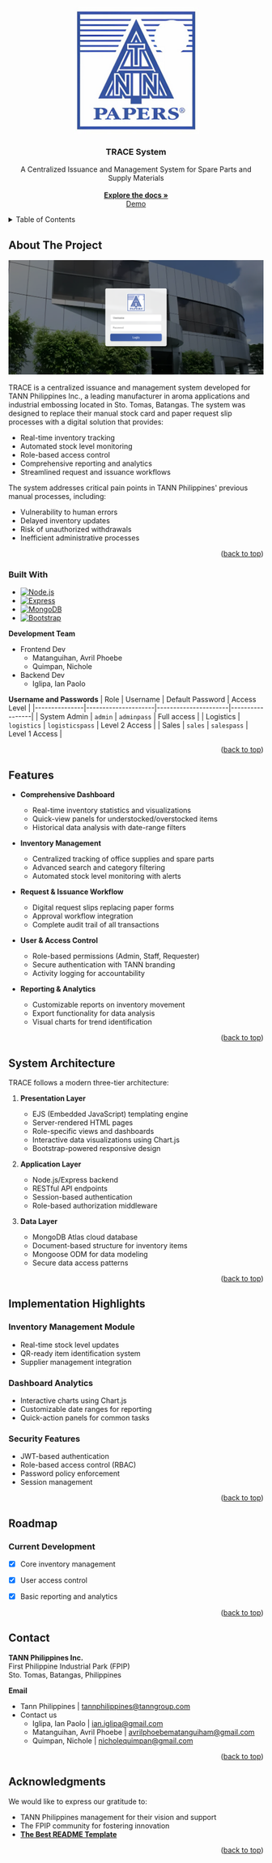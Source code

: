 <!-- Improved compatibility of back to top link: See: https://github.com/othneildrew/Best-README-Template/pull/73 -->
<a id="readme-top"></a>

<!-- PROJECT LOGO -->
<br />
<div align="center">
  <a href="https://github.com/your_username/TRACE-System">
    <img src="Assets/logo.png" alt="TANN Logo" width="250" height="250">
  </a>

  <h3 align="center">TRACE System</h3>

  <p align="center">
    A Centralized Issuance and Management System for Spare Parts and Supply Materials
    <br />
    <br />
    <a href="https://github.com/your_username/TRACE-System"><strong>Explore the docs »</strong></a>
    <br />
    <a href="https://tann-trace.glitch.me/"> Demo </a>
    
  </p>
</div>

<!-- TABLE OF CONTENTS -->
<details>
  <summary>Table of Contents</summary>
  <ol>
    <li>
      <a href="#about-the-project">About The Project</a>
      <ul>
        <li><a href="#built-with">Built With</a></li>
      </ul>
    </li>
    <li><a href="#features">Features</a></li>
    <li><a href="#System-Architecture">System Architecture</a></li>
    <li><a href="#Implementation-Highlights">Implementation Highlights</a></li>
    <li><a href="#roadmap">Roadmap</a></li>
    <li><a href="#contact">Contact</a></li>
    <li><a href="#acknowledgments">Acknowledgments</a></li>
  </ol>
</details>

<!-- ABOUT THE PROJECT -->
## About The Project

![TRACE System Screenshot](./Assets/loginSS.png)

TRACE is a centralized issuance and management system developed for TANN Philippines Inc., a leading manufacturer in aroma applications and industrial embossing located in Sto. Tomas, Batangas. The system was designed to replace their manual stock card and paper request slip processes with a digital solution that provides:

* Real-time inventory tracking
* Automated stock level monitoring
* Role-based access control
* Comprehensive reporting and analytics
* Streamlined request and issuance workflows

The system addresses critical pain points in TANN Philippines' previous manual processes, including:
- Vulnerability to human errors
- Delayed inventory updates
- Risk of unauthorized withdrawals
- Inefficient administrative processes

<p align="right">(<a href="#readme-top">back to top</a>)</p>

### Built With

* [![Node.js][Node.js]][Node-url]
* [![Express][Express.js]][Express-url]
* [![MongoDB][MongoDB]][MongoDB-url]
* [![Bootstrap][Bootstrap.com]][Bootstrap-url]

**Development Team**
* Frontend Dev
  - Matanguihan, Avril Phoebe
  - Quimpan, Nichole
* Backend Dev
  - Iglipa, Ian Paolo

**Username and Passwords**
| Role          | Username            | Default Password     | Access Level    |
|---------------|---------------------|----------------------|-----------------|
| System Admin  | `admin`             | `adminpass`          | Full access     |
| Logistics     | `logistics`         | `logisticspass`      | Level 2 Access  |
| Sales         | `sales`             | `salespass`          | Level 1 Access  |

<p align="right">(<a href="#readme-top">back to top</a>)</p>

<!-- FEATURES -->
## Features

- **Comprehensive Dashboard**
  - Real-time inventory statistics and visualizations
  - Quick-view panels for understocked/overstocked items
  - Historical data analysis with date-range filters

- **Inventory Management**
  - Centralized tracking of office supplies and spare parts
  - Advanced search and category filtering
  - Automated stock level monitoring with alerts

- **Request & Issuance Workflow**
  - Digital request slips replacing paper forms
  - Approval workflow integration
  - Complete audit trail of all transactions

- **User & Access Control**
  - Role-based permissions (Admin, Staff, Requester)
  - Secure authentication with TANN branding
  - Activity logging for accountability

- **Reporting & Analytics**
  - Customizable reports on inventory movement
  - Export functionality for data analysis
  - Visual charts for trend identification

<p align="right">(<a href="#readme-top">back to top</a>)</p>

<!-- SYSTEM ARCHITECTURE -->
## System Architecture

TRACE follows a modern three-tier architecture:

1. **Presentation Layer**
   - EJS (Embedded JavaScript) templating engine
   - Server-rendered HTML pages
   - Role-specific views and dashboards
   - Interactive data visualizations using Chart.js
   - Bootstrap-powered responsive design

2. **Application Layer**
   - Node.js/Express backend
   - RESTful API endpoints
   - Session-based authentication
   - Role-based authorization middleware

3. **Data Layer**
   - MongoDB Atlas cloud database
   - Document-based structure for inventory items
   - Mongoose ODM for data modeling
   - Secure data access patterns

<p align="right">(<a href="#readme-top">back to top</a>)</p>

<!-- IMPLEMENTATION DETAILS -->
## Implementation Highlights

### Inventory Management Module
- Real-time stock level updates
- QR-ready item identification system
- Supplier management integration

### Dashboard Analytics
- Interactive charts using Chart.js
- Customizable date ranges for reporting
- Quick-action panels for common tasks

### Security Features
- JWT-based authentication
- Role-based access control (RBAC)
- Password policy enforcement
- Session management

<p align="right">(<a href="#readme-top">back to top</a>)</p>

<!-- ROADMAP -->
## Roadmap

### Current Development
- [x] Core inventory management
- [x] User access control
- [x] Basic reporting and analytics


<p align="right">(<a href="#readme-top">back to top</a>)</p>

<!-- CONTACT -->
## Contact

**TANN Philippines Inc.**  
First Philippine Industrial Park (FPIP)  
Sto. Tomas, Batangas, Philippines  

**Email**
* Tann Philippines | tannphilippines@tanngroup.com
* Contact us
  - Iglipa, Ian Paolo | ian.iglipa@gmail.com
  - Matanguihan, Avril Phoebe | avrilphoebematanguiham@gmail.com
  - Quimpan, Nichole | nicholequimpan@gmail.com

<p align="right">(<a href="#readme-top">back to top</a>)</p>

<!-- ACKNOWLEDGMENTS -->
## Acknowledgments

We would like to express our gratitude to:

- TANN Philippines management for their vision and support
- The FPIP community for fostering innovation
- <a href="https://github.com/othneildrew/Best-README-Template/tree/main"><strong>The Best README Template</strong></a>

<p align="right">(<a href="#readme-top">back to top</a>)</p>

<!-- MARKDOWN LINKS & IMAGES -->
<!-- https://www.markdownguide.org/basic-syntax/#reference-style-links -->
[contributors-shield]: https://img.shields.io/github/contributors/othneildrew/Best-README-Template.svg?style=for-the-badge
[contributors-url]: https://github.com/othneildrew/Best-README-Template/graphs/contributors
[forks-shield]: https://img.shields.io/github/forks/othneildrew/Best-README-Template.svg?style=for-the-badge
[forks-url]: https://github.com/othneildrew/Best-README-Template/network/members
[stars-shield]: https://img.shields.io/github/stars/othneildrew/Best-README-Template.svg?style=for-the-badge
[stars-url]: https://github.com/othneildrew/Best-README-Template/stargazers
[issues-shield]: https://img.shields.io/github/issues/othneildrew/Best-README-Template.svg?style=for-the-badge
[issues-url]: https://github.com/othneildrew/Best-README-Template/issues
[license-shield]: https://img.shields.io/github/license/othneildrew/Best-README-Template.svg?style=for-the-badge
[license-url]: https://github.com/othneildrew/Best-README-Template/blob/master/LICENSE.txt
[linkedin-shield]: https://img.shields.io/badge/-LinkedIn-black.svg?style=for-the-badge&logo=linkedin&colorB=555
[linkedin-url]: https://linkedin.com/in/othneildrew
[product-screenshot]: images/screenshot.png
[Next.js]: https://img.shields.io/badge/next.js-000000?style=for-the-badge&logo=nextdotjs&logoColor=white
[Next-url]: https://nextjs.org/
[React.js]: https://img.shields.io/badge/React-20232A?style=for-the-badge&logo=react&logoColor=61DAFB
[React-url]: https://reactjs.org/
[Vue.js]: https://img.shields.io/badge/Vue.js-35495E?style=for-the-badge&logo=vuedotjs&logoColor=4FC08D
[Vue-url]: https://vuejs.org/
[Angular.io]: https://img.shields.io/badge/Angular-DD0031?style=for-the-badge&logo=angular&logoColor=white
[Angular-url]: https://angular.io/
[Svelte.dev]: https://img.shields.io/badge/Svelte-4A4A55?style=for-the-badge&logo=svelte&logoColor=FF3E00
[Svelte-url]: https://svelte.dev/
[Laravel.com]: https://img.shields.io/badge/Laravel-FF2D20?style=for-the-badge&logo=laravel&logoColor=white
[Laravel-url]: https://laravel.com
[Bootstrap.com]: https://img.shields.io/badge/Bootstrap-563D7C?style=for-the-badge&logo=bootstrap&logoColor=white
[Bootstrap-url]: https://getbootstrap.com
[JQuery.com]: https://img.shields.io/badge/jQuery-0769AD?style=for-the-badge&logo=jquery&logoColor=white
[JQuery-url]: https://jquery.com
[MongoDB-url]: https://www.mongodb.com/ 
[MongoDB]: https://img.shields.io/badge/MongoDB-FAF9F6?style=flat-square&logo=MongoDB&logoColor=%2347A248
[Express-url]: https://expressjs.com/
[Express.js]: https://img.shields.io/badge/Express.js-0e0000?style=flat-square&logo=Express&logoColor=%23FAF9F6
[Node.js]: https://img.shields.io/badge/node.js-339933?style=for-the-badge&logo=Node.js&logoColor=white
[Node-url]: https://nodejs.org/en 
